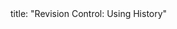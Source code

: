 <frontmatter>
title: "Revision Control: Using History"
</frontmatter>

<include src="unit-inPage-asFlat.md" boilerplate />
